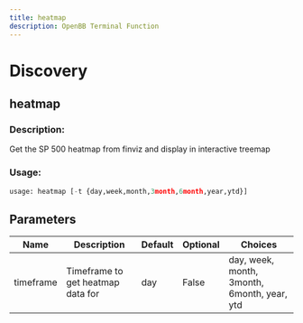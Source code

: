 ```yaml
---
title: heatmap
description: OpenBB Terminal Function
---
```


# Discovery

## heatmap

### Description: 

Get the SP 500 heatmap from finviz and display in interactive treemap

### Usage: 
```python
usage: heatmap [-t {day,week,month,3month,6month,year,ytd}]
```

## Parameters

| Name | Description | Default | Optional | Choices |
| ---- | ----------- | ------- | -------- | ------- |
| timeframe | Timeframe to get heatmap data for | day | False | day, week, month, 3month, 6month, year, ytd |


